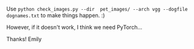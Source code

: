 Use `python check_images.py --dir  pet_images/ --arch vgg --dogfile dognames.txt` to make things happen. :)

However, if it doesn't work, I think we need PyTorch...

Thanks!
Emily
